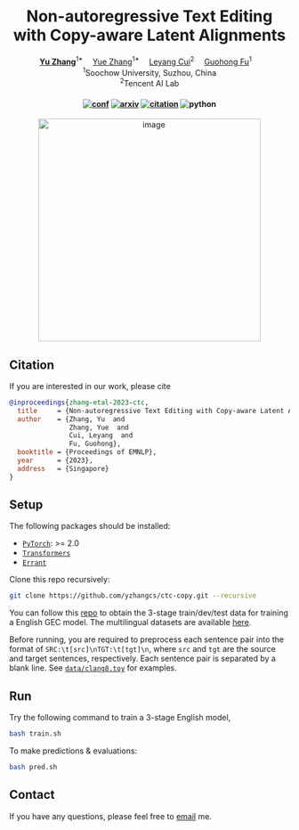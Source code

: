 <div align="center">

# Non-autoregressive Text Editing with Copy-aware Latent Alignments

<div>
  <a href='https://yzhang.site/' target='_blank'><b>Yu Zhang</b></a><sup>1*</sup>&emsp;
  <a href='https://hillzhang1999.github.io/' target='_blank'>Yue Zhang</a><sup>1*</sup>&emsp;
  <a href='https://nealcly.github.io/' target='_blank'>Leyang Cui</b></a><sup>2</sup>&emsp;
  <a href='https://web.suda.edu.cn/ghfu/' target='_blank'>Guohong Fu</a><sup>1</sup>&emsp;
</div>
<div><sup>1</sup>Soochow University, Suzhou, China</div>
<div><sup>2</sup>Tencent AI Lab</div>

<div>
<h4>

[![conf](https://img.shields.io/badge/EMNLP%202023-orange?style=flat-square)](https://yzhang.site/assets/pubs/emnlp/2023/ctc.pdf)
[![arxiv](https://img.shields.io/badge/arXiv-2310.07821-b31b1b.svg?style=flat-square)](https://arxiv.org/abs/2310.07821)
[![citation](https://img.shields.io/badge/dynamic/json?label=citation&query=citationCount&url=https%3A%2F%2Fapi.semanticscholar.org%2Fgraph%2Fv1%2Fpaper%2F116277fd27c97d50bba2d8023d3c590c1ea8187b%3Ffields%3DcitationCount&style=flat-square)](https://www.semanticscholar.org/paper/Non-autoregressive-Text-Editing-with-Copy-aware-Zhang-Zhang/116277fd27c97d50bba2d8023d3c590c1ea8187b)
![python](https://img.shields.io/badge/python-%3E%3D%203.7-pybadges.svg?logo=python&style=flat-square)

</h4>
</div>

<img width="400" alt="image" src="https://github.com/yzhangcs/ctc-copy/assets/18402347/eb3ff302-aa3a-47b5-983f-2d7b6b4f4370">

</div>

## Citation

If you are interested in our work, please cite
```bib
@inproceedings{zhang-etal-2023-ctc,
  title     = {Non-autoregressive Text Editing with Copy-aware Latent Alignments},
  author    = {Zhang, Yu  and
               Zhang, Yue  and
               Cui, Leyang  and
               Fu, Guohong},
  booktitle = {Proceedings of EMNLP},
  year      = {2023},
  address   = {Singapore}
}
```

## Setup

The following packages should be installed:
* [`PyTorch`](https://github.com/pytorch/pytorch): >= 2.0
* [`Transformers`](https://github.com/huggingface/transformers)
* [`Errant`](https://github.com/chrisjbryant/errant)

Clone this repo recursively:
```sh
git clone https://github.com/yzhangcs/ctc-copy.git --recursive
```

You can follow this [repo](https://github.com/HillZhang1999/SynGEC) to obtain the 3-stage train/dev/test data for training a English GEC model.
The multilingual datasets are available [here](https://github.com/google-research-datasets/clang8).

Before running, you are required to preprocess each sentence pair into the format of `SRC:\t[src]\nTGT:\t[tgt]\n`, where `src` and `tgt` are the source and target sentences, respectively. Each sentence pair is separated by a blank line.
See [`data/clang8.toy`](data/clang8.toy) for examples.

## Run

Try the following command to train a 3-stage English model,
```sh
bash train.sh
```
To make predictions & evaluations:
```sh
bash pred.sh
```

## Contact

If you have any questions, please feel free to [email](mailto:yzhang.cs@outlook.com) me.
